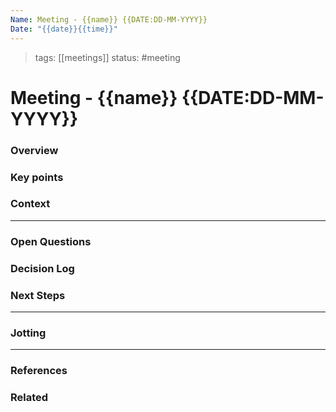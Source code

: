 ```yaml
---
Name: Meeting - {{name}} {{DATE:DD-MM-YYYY}}
Date: "{{date}}{{time}}"
---
```

> tags: [[meetings]]
> status: #meeting

# Meeting - {{name}} {{DATE:DD-MM-YYYY}}

### Overview



### Key points



### Context



---

### Open Questions



### Decision Log



### Next Steps



---

### Jotting



---

### References



### Related


